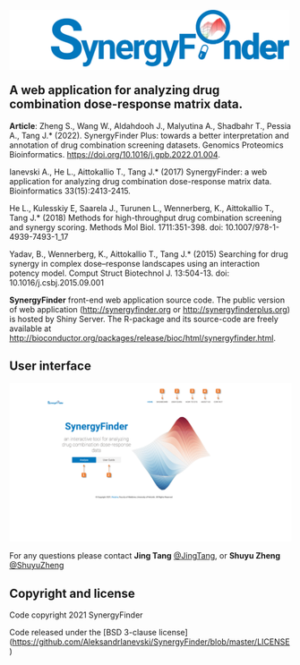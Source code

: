 
<a href="http://synergyfinder.org"><img src="./www/images/logo.gif" align="left" width="500px"></a>
<br/>
<br/>
<br/>
<br/>
<br/>
<br/>
## A web application for analyzing drug combination dose-response matrix data.

**Article**: 
Zheng S., Wang W., Aldahdooh J., Malyutina A., Shadbahr T., Pessia A., Tang J.* (2022). SynergyFinder Plus: towards a better interpretation and annotation of drug combination screening datasets. Genomics Proteomics Bioinformatics. https://doi.org/10.1016/j.gpb.2022.01.004.

Ianevski A., He L., Aittokallio T., Tang J.* (2017) SynergyFinder: a web application for analyzing drug combination dose-response matrix data. Bioinformatics 33(15):2413-2415.

He L., Kulesskiy E, Saarela J., Turunen L., Wennerberg, K., Aittokallio T., Tang J.* (2018) Methods for high-throughput drug combination screening and synergy scoring. Methods Mol Biol. 1711:351-398. doi: 10.1007/978-1-4939-7493-1_17

Yadav, B., Wennerberg, K., Aittokallio T., Tang J.* (2015) Searching for drug synergy in complex dose–response landscapes using an interaction potency model. Comput Struct Biotechnol J. 13:504-13. doi: 10.1016/j.csbj.2015.09.001 


**SynergyFinder** front-end web application source code. The public version of web application (http://synergyfinder.org or http://synergyfinderplus.org) is hosted by Shiny Server. The R-package and its source-code are freely available at http://bioconductor.org/packages/release/bioc/html/synergyfinder.html.


## User interface

![Home page](./www/images/userGuideHome.png)

For any questions please contact **Jing Tang** [@JingTang](jing.tang@helsinki.fi), or **Shuyu Zheng** [@ShuyuZheng](shuyu.zheng@helsinki.fi)

## Copyright and license

Code copyright 2021 SynergyFinder

Code released under the [BSD 3-clause license] (https://github.com/AleksandrIanevski/SynergyFinder/blob/master/LICENSE)
